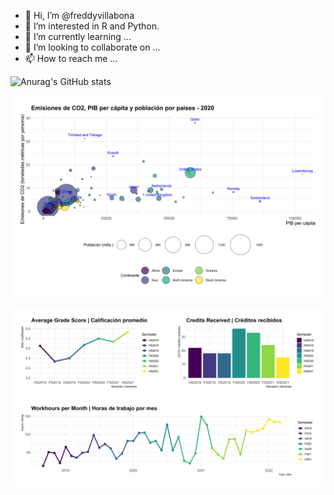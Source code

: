 - 👋 Hi, I’m @freddyvillabona
- 👀 I’m interested in R and Python.
- 🌱 I’m currently learning ...
- 💞️ I’m looking to collaborate on ...
- 📫 How to reach me ...


![Anurag's GitHub stats](https://github-readme-stats.vercel.app/api?username=freddyvillabona&show_icons=true&theme=transparent)


![Alt text](https://github.com/freddyvillabona/CO2_PIB_Population/blob/master/image.svg)

![Alt text](https://github.com/freddyvillabona/notes_ggplot2/blob/master/img.svg)

<!---
freddyvillabona/freddyvillabona is a ✨ special ✨ repository because its `README.md` (this file) appears on your GitHub profile.
You can click the Preview link to take a look at your changes.
--->
